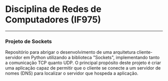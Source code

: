 # Disciplina de Redes de Computadores (IF975)
____________________________________________________________________________
### Projeto de Sockets
Repositório para abrigar o desenvolvimento de uma arquitetura cliente-servidor em Python utilizando a biblioteca "Sockets", implementando tanto a comunicação TCP quanto UDP. 
O principal propósito deste projeto é criar uma aplicação capaz de permitir que o cliente se conecte a um servidor de nomes (DNS) para localizar o servidor que hospeda a aplicação.
